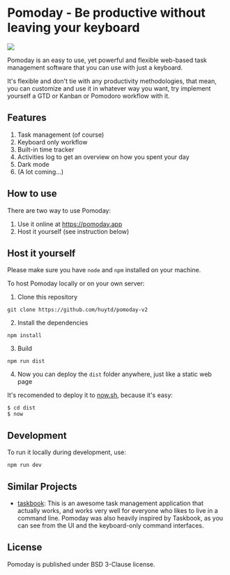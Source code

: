 # Pomoday - Be productive without leaving your keyboard

![](https://www.pomoday.com/screenshot.png)

Pomoday is an easy to use, yet powerful and flexible web-based task management software that you can use with just a keyboard.

It's flexible and don't tie with any productivity methodologies, that mean, you
can customize and use it in whatever way you want, try implement yourself a GTD or Kanban or
Pomodoro workflow with it.

## Features

1. Task management (of course)
2. Keyboard only workflow
3. Built-in time tracker
4. Activities log to get an overview on how you spent your day
5. Dark mode
6. (A lot coming...)

## How to use

There are two way to use Pomoday:

1. Use it online at https://pomoday.app
2. Host it yourself (see instruction below)

## Host it yourself

Please make sure you have `node` and `npm` installed on your machine.

To host Pomoday locally or on your own server:

1. Clone this repository
  ```
  git clone https://github.com/huytd/pomoday-v2
  ```
2. Install the dependencies
  ```
  npm install
  ```
3. Build
  ```
  npm run dist
  ```
4. Now you can deploy the `dist` folder anywhere, just like a static web page

It's recomended to deploy it to [now.sh](now.sh), because it's easy:

```
$ cd dist
$ now
```

## Development

To run it locally during development, use:

```
npm run dev
```

## Similar Projects

- [taskbook](https://github.com/klaussinani/taskbook): This is an awesome task management application that actually works, and works very well for everyone who likes to live in a command line. Pomoday was also heavily inspired by Taskbook, as you can see from the UI and the keyboard-only command interfaces.

## License

Pomoday is published under BSD 3-Clause license.
